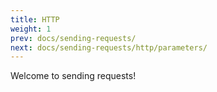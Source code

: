 ```yaml
---
title: HTTP
weight: 1
prev: docs/sending-requests/
next: docs/sending-requests/http/parameters/
---
```


Welcome to sending requests!


